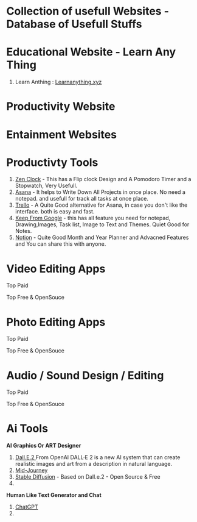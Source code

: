 # Collection of usefull Websites - Database of Usefull Stuffs

# Educational Website - Learn Any Thing
  1. Learn Anthing : [Learnanything.xyz](https://learn-anything.xyz/)

# Productivity Website

# Entainment Websites

# Productivty Tools
 1. [Zen Clock](https://zenflipclock.cn/) - This has a Flip clock Design and A Pomodoro Timer and a Stopwatch, Very Usefull.
 2. [Asana](https://asana.com/) - It helps to Write Down All Projects in once place. No need a notepad. and usefull for track all tasks at once place.
 3. [Trello](https://trello.com/en) - A Quite Good alternative for Asana, in case you don't like the interface. both is easy and fast.
 4. [Keep From Google](https://keep.google.com/) - this has all feature you need for notepad, Drawing,Images, Task list, Image to Text and Themes. Quiet Good for Notes.
 5. [Notion](https://www.notion.so/) - Quite Good Month and Year Planner and Advacned Features and You can share this with anyone.


# Video Editing Apps 
Top Paid

Top Free & OpenSouce 

# Photo Editing Apps 
Top Paid

Top Free & OpenSouce 

# Audio / Sound Design / Editing
Top Paid

Top Free & OpenSouce 

# Ai Tools
 **AI Graphics Or ART Designer** 
 1.  [Dall.E.2 ](https://openai.com/dall-e-2)From OpenAI DALL·E 2 is a new AI system that can create realistic images and art from a description in natural language.
 2.  [Mid-Journey](https://www.midjourney.com/home)
 3.  [Stable Diffusion](https://stability.ai/) - Based on Dall.e.2 - Open Source & Free
 4.  

**Human Like Text Generator and Chat**
1. [ChatGPT](https://chat.openai.com/)
2. 
